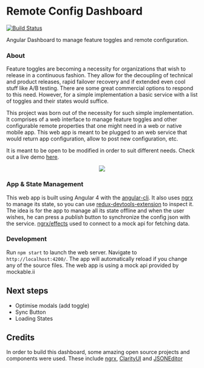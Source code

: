 # Remote Config Dashboard
[![Build Status](https://travis-ci.org/joaoflf/remote-config-dashboard.svg?branch=master)](https://travis-ci.org/joaoflf/remote-config-dashboard)

Angular Dashboard to manage feature toggles and remote configuration.

### About
Feature toggles are becoming a necessity for organizations that wish to release in a continuous fashion. They allow for the decoupling of technical and product releases, rapid failover recovery and if extended even cool stuff like A/B testing.
There are some great commercial options to respond to this need. However, for a simple implementation a basic service with a list of toggles and their states would suffice.

This project was born out of the necessity for such simple implementation.
It comprises of a web interface to manage feature toggles and other configurable remote properties that one might need in a web or native mobile app. This web app is meant to be plugged to an web service that would return app configuration, allow to post new configuration, etc.

It is meant to be open to be modified in order to suit different needs.
Check out a live demo [here](https://joaoflf.github.io/remote-config-dashboard/).

<p align="center"><img src="https://preview.ibb.co/hoZqwQ/Screenshot_2017_04_26_14_38_18.png" border="0" /></p>

### App & State Management
This web app is built using Angular 4 with the [angular-cli](https://github.com/angular/angular-cli).
It also uses [ngrx](https://github.com/ngrx) to manage its state, so you can use [redux-devtools-extension](https://github.com/zalmoxisus/redux-devtools-extension) to inspect it.
The idea is for the app to manage all its state offline and when the user wishes, he can press a *publish* button to synchronize the config json with the service.
[ngrx/effects](https://github.com/ngrx/effects) used to connect to a mock api for fetching data.

### Development
Run `npm start` to launch the web server. Navigate to `http://localhost:4200/`. The app will automatically reload if you change any of the source files.
The web app is using a mock api provided by mockable.ii

## Next steps
* Optimise modals (add toggle)
* Sync Button
* Loading States

## Credits
In order to build this dashboard, some amazing open source projects and components were used. These include [ngrx](https://github.com/ngrx), [ClarityUI](https://vmware.github.io/clarity/) and [JSONEditor](https://github.com/josdejong/jsoneditor)

